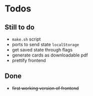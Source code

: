# Todos

## Still to do
* `make.sh` script
* ports to send state `localStorage`
* get saved state through flags
* generate cards as downloadable pdf
* prettify frontend

## Done
* ~~first working version of frontend~~
